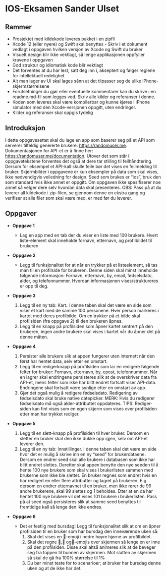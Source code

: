 # IOS-Eksamen Sander Ulset

## Rammer
* Prosjektet med kildekode leveres pakket i en zipfil
* Xcode 12 (eller nyere) og Swift skal benyttes - Skriv i et dokument vedlagt i oppgaven
hvilken versjon av Xcode og Swift du bruker
* Visuelt design blir ikke vektlagt, så lenge applikasjonen oppfyller kravene i oppgaven
* God struktur og idiomatisk kode blir vektlagt
* Det forventes at du har lest, satt deg inn i, akseptert og følger reglene for intellektuell
redelighet
* Alt man lager av UI skal lages sånn at det tilpasser seg de ulike
iPhone-skjermstørrelsene
* Forutsetninger du gjør eller eventuelle kommentarer kan du skrive i en readme.md-fil
som legges ved. Skriv alle kilder og referanser i denne.
* Koden som leveres skal være kompilerbar og kunne kjøres i iPhone simulator med den
Xcode-versjonen oppgitt, uten endringer.
* Kilder og referanser skal oppgis tydelig

## Introduksjon
I dette oppgavesettet skal du lage en app som baserer seg på et API som serverer tilfeldig
genererte brukere: https://randomuser.me. Dokumentasjonen for API-et er å finne her:
https://randomuser.me/documentation. Utover det som står i oppgavetekstene forventes det
også at dere tar stilling til feilhåndtering. Dersom for eksempel et API-kall skulle feile bør det
vises en feilmelding til bruker. Skjermbilder i oppgavene er kun eksempler på data som skal
vises, ikke nødvendigvis veiledning for design. Seed som brukes er “ios”, bruk den som
standard hvis ikke annet er oppgitt. Om oppgaven ikke spesifiserer noe annet så velger dere
selv hvordan data skal presenteres.
OBS: Pass på at du leverer all kildekode i zip-filen, se gjennom denne en ekstra gang og
verifiser at alle filer som skal være med, er med før du leverer.

## Oppgaver
* __Oppgave 1__
  * Lag en app med en tab der du viser en liste med 100 brukere. Hvert liste-element skal
inneholde fornavn, etternavn, og profilbildet til brukeren
* __Oppgave 2__
  * Legg til funksjonalitet for at når en trykker på et listeelement, så tas man til en profilside for
brukeren. Denne siden skal minst inneholde følgende informasjon: Fornavn, etternavn, by,
email, fødselsdato, alder, og telefonnummer. Hvordan informasjonen vises/struktureres er opp til
deg.
* __Oppgave 3__
  1. Legg til en ny tab: Kart. I denne taben skal det være en side som viser et kart med de
samme 100 personene. Hver person markeres i kartet med deres profilbilde. Om en
trykker på et bilde skal profilsiden (fra oppgave 2) til den brukeren åpnes.
  2. Legg til en knapp på profilsiden som åpner kartet sentrert på den brukeren, ingen andre
brukere skal vises i kartet når du åpner det på denne måten.

* __Oppgave 4__
  1. Persister alle brukere slik at appen fungerer uten internett når den først har hentet data,
selv etter en omstart.
  2. Legg til en redigerknapp på profilsiden som lar en redigere følgende felter for bruker:
Fornavn, etternavn, by, epost, telefonnummer. Når en lagrer skal endringene persisteres
slik at de overskriver data fra API-et, mens felter som ikke har blitt endret fortsatt viser
API-data. Endringene skal fortsatt være synlige etter en omstart av app.
  3. Gjør det også mulig å redigere fødselsdato. Redigering av fødselsdato skal bruke native
datepicker. MERK: Hvis du redigerer fødselsdato må også alder-attributtet oppdateres.
TIPS: Rediger-siden kan fint vises som en egen skjerm som vises over profilsiden etter
man har trykket rediger.

* __Oppgave 5__
  1. Legg til en slett-knapp på profilsiden til hver bruker. Dersom en sletter en bruker skal den
ikke dukke opp igjen, selv om API-et leverer den.
  2. Legg til en ny tab: Innstillinger. I denne taben skal det være en side hvor det er mulig å
skrive inn en ny “seed” for brukerdataene. Dersom en endrer seed skal alle brukere i
databasen som ikke har blitt endret slettes. Deretter skal appen benytte den nye seeden
til å hente 100 nye brukere som skal vises i brukerlisten sammen med brukerne som
ikke ble slettet. En bruker regnes som endret hvis en har redigert en eller flere attributter
og lagret på brukeren. E.g. dersom en endrer etternavnet til en bruker, men ikke rører de
99 andre brukerene, skal 99 slettes og 1 beholdes. Etter at en da har hentet 100 nye
brukere vil det vises 101 brukere i brukerlisten. Pass på at seed også persisteres slik at
samme seed benyttes til fremtidige kall så lenge den ikke endres.

* __Oppgave 6__
  * Det er festlig med bursdag! Legg til funksjonalitet slik at om en åpner profilsiden til en bruker
som har bursdag den inneværende uken så:
    1. Skal det vises en 🎉-emoji i nedre høyre hjørne av profilbildet.
    2. Skal det regne 🍰,🎂 og🧁-emojis over skjermen så lenge en er inne på den profilsiden.
Disse skal altså animeres slik at de beveger seg fra toppen til bunnen av skjermen. Mot
slutten av skjermen så skal de gå fra 100% størrelse til 1%
    3. Du bør minst teste for to scenarioer; at bruker har bursdag denne uken og at de
ikke har det.
